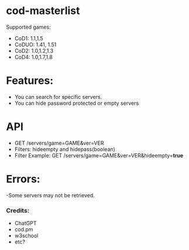 # cod-masterlist
Supported games:

- CoD1: 1.1,1.5
- CoDUO: 1.41, 1.51
- CoD2: 1.0,1.2,1.3
- CoD4: 1.0,1.7,1.8

# Features:
- You can search for specific servers.
- You can hide password protected or empty servers

# API
- GET /servers/game=GAME&ver=VER
- Filters: hideempty and hidepass(boolean)
- Filter Example: GET /servers/game=GAME&ver=VER&hideempty=**true**

# Errors:
-Some servers may not be retrieved.

### Credits:
- ChatGPT
- cod.pm
- w3school
- etc?
